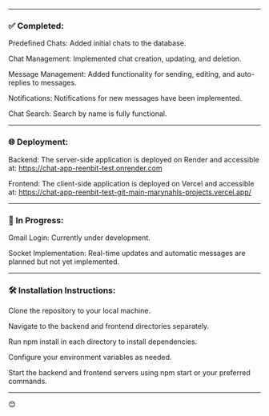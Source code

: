 ________________________________________________________

### ✅ Completed:

Predefined Chats: Added initial chats to the database.

Chat Management: Implemented chat creation, updating, and deletion.

Message Management: Added functionality for sending, editing, and auto-replies to messages.

Notifications: Notifications for new messages have been implemented.

Chat Search: Search by name is fully functional.

_________________________________________________________

### 🌐 Deployment:

Backend: The server-side application is deployed on Render and accessible at:
https://chat-app-reenbit-test.onrender.com

Frontend: The client-side application is deployed on Vercel and accessible at:
https://chat-app-reenbit-test-git-main-marynahls-projects.vercel.app/

_________________________________________________________

### 🚧 In Progress:

Gmail Login: Currently under development.

Socket Implementation: Real-time updates and automatic messages are planned but not yet implemented.

_________________________________________________________

### 🛠️ Installation Instructions:

Clone the repository to your local machine.

Navigate to the backend and frontend directories separately.

Run npm install in each directory to install dependencies.

Configure your environment variables as needed.

Start the backend and frontend servers using npm start or your preferred commands.

__________________________________________________________


😊

